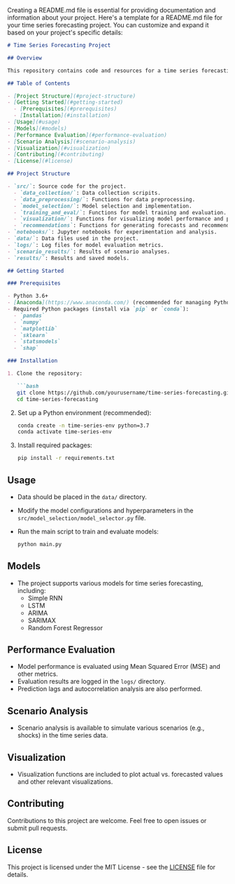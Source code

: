 Creating a README.md file is essential for providing documentation and information about your project. Here's a template for a README.md file for your time series forecasting project. You can customize and expand it based on your project's specific details:

```markdown
# Time Series Forecasting Project

## Overview

This repository contains code and resources for a time series forecasting project. The project aims to forecast time series data using various modeling techniques and includes tools for model selection, evaluation, and scenario analysis.

## Table of Contents

- [Project Structure](#project-structure)
- [Getting Started](#getting-started)
  - [Prerequisites](#prerequisites)
  - [Installation](#installation)
- [Usage](#usage)
- [Models](#models)
- [Performance Evaluation](#performance-evaluation)
- [Scenario Analysis](#scenario-analysis)
- [Visualization](#visualization)
- [Contributing](#contributing)
- [License](#license)

## Project Structure

- `src/`: Source code for the project.
  - `data_collection/`: Data collection scripits.
  - `data_preprocessing/`: Functions for data preprocessing.
  - `model_selection/`: Model selection and implementation.
  - `training_and_eval/`: Functions for model training and evaluation.
  - `visualization/`: Functions for visualizing model performance and predictions.
  - `recommendations`: Functions for generating forecasts and recommendations based on model results.
- `notebooks/`: Jupyter notebooks for experimentation and analysis.
- `data/`: Data files used in the project.
- `logs/`: Log files for model evaluation metrics.
- `scenario_results/`: Results of scenario analyses.
- `results/`: Results and saved models.

## Getting Started

### Prerequisites

- Python 3.6+
- [Anaconda](https://www.anaconda.com/) (recommended for managing Python environments)
- Required Python packages (install via `pip` or `conda`):
  - `pandas`
  - `numpy`
  - `matplotlib`
  - `sklearn`
  - `statsmodels`
  - `shap`

### Installation

1. Clone the repository:

   ```bash
   git clone https://github.com/yourusername/time-series-forecasting.git
   cd time-series-forecasting
   ```

2. Set up a Python environment (recommended):

   ```bash
   conda create -n time-series-env python=3.7
   conda activate time-series-env
   ```

3. Install required packages:

   ```bash
   pip install -r requirements.txt
   ```

## Usage

- Data should be placed in the `data/` directory.
- Modify the model configurations and hyperparameters in the `src/model_selection/model_selector.py` file.
- Run the main script to train and evaluate models:

   ```bash
   python main.py
   ```

## Models

- The project supports various models for time series forecasting, including:
  - Simple RNN
  - LSTM
  - ARIMA
  - SARIMAX
  - Random Forest Regressor

## Performance Evaluation

- Model performance is evaluated using Mean Squared Error (MSE) and other metrics.
- Evaluation results are logged in the `logs/` directory.
- Prediction lags and autocorrelation analysis are also performed.

## Scenario Analysis

- Scenario analysis is available to simulate various scenarios (e.g., shocks) in the time series data.

## Visualization

- Visualization functions are included to plot actual vs. forecasted values and other relevant visualizations.

## Contributing

Contributions to this project are welcome. Feel free to open issues or submit pull requests.

## License

This project is licensed under the MIT License - see the [LICENSE](LICENSE) file for details.
```
